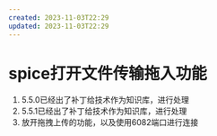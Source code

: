 ```yaml
---
created: 2023-11-03T22:29
updated: 2023-11-03T22:29
---
```

# spice打开文件传输拖入功能

1. 5.5.0已经出了补丁给技术作为知识库，进行处理
2. 5.5.1已经出了补丁给技术作为知识库，进行处理
3. 放开拖拽上传的功能，以及使用6082端口进行连接

　　‍
